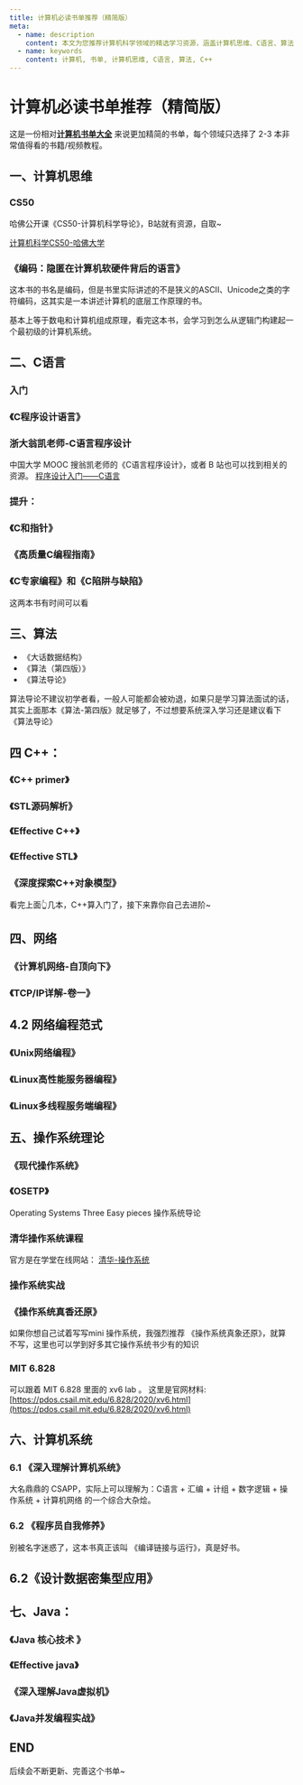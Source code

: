 ```yaml
---
title: 计算机必读书单推荐（精简版）
meta:
  - name: description
    content: 本文为您推荐计算机科学领域的精选学习资源，涵盖计算机思维、C语言、算法、C++、网络编程和操作系统，旨在帮助您系统学习计算机科学知识。
  - name: keywords
    content: 计算机, 书单, 计算机思维, C语言, 算法, C++
---
```


# 计算机必读书单推荐（精简版）

这是一份相对[**计算机书单大全**](/books/books_for_programmers.html) 来说更加精简的书单，每个领域只选择了 2-3 本非常值得看的书籍/视频教程。

## 一、计算机思维
### CS50

哈佛公开课《CS50-计算机科学导论》，B站就有资源，自取~

[计算机科学CS50-哈佛大学](https://www.bilibili.com/video/BV1Rb411378V/?vd_source=dbac6fa7bb0e0e4d77d2421a5d3792cd)

### 《编码：隐匿在计算机软硬件背后的语言》
这本书的书名是编码，但是书里实际讲述的不是狭义的ASCII、Unicode之类的字符编码，这其实是一本讲述计算机的底层工作原理的书。

基本上等于数电和计算机组成原理，看完这本书，会学习到怎么从逻辑门构建起一个最初级的计算机系统。

## 二、C语言

### 入门
### 《C程序设计语言》

### 浙大翁凯老师-C语言程序设计

中国大学 MOOC 搜翁凯老师的《C语言程序设计》，或者 B 站也可以找到相关的资源。
[程序设计入门——C语言](https://www.icourse163.org/course/zju-199001#/info)

### 提升：
### 《C和指针》
### 《高质量C编程指南》
### 《C专家编程》和《C陷阱与缺陷》

这两本书有时间可以看

## 三、算法
  * 《大话数据结构》
  * 《算法（第四版）》
  * 《算法导论》

算法导论不建议初学者看，一般人可能都会被劝退，如果只是学习算法面试的话，其实上面那本《算法-第四版》就足够了，不过想要系统深入学习还是建议看下《算法导论》

## 四 C++：

### 《C++ primer》
### 《STL源码解析》
### 《Effective C++》
### 《Effective STL》
### 《深度探索C++对象模型》
看完上面👆几本，C++算入门了，接下来靠你自己去进阶~

## 四、网络

### 《计算机网络-自顶向下》
### 《TCP/IP详解-卷一》
## 4.2 网络编程范式
### 《Unix网络编程》
### 《Linux高性能服务器编程》
### 《Linux多线程服务端编程》

## 五、操作系统理论
### 《现代操作系统》
### 《OSETP》

Operating Systems Three Easy pieces 操作系统导论 

### 清华操作系统课程
官方是在学堂在线网站：
[清华-操作系统](https://www.xuetangx.com/course/THU08091000267)

### 操作系统实战

###  《操作系统真香还原》
如果你想自己试着写写mini 操作系统，我强烈推荐 《操作系统真象还原》，就算不写，这里也可以学到好多其它操作系统书少有的知识

### MIT 6.828
可以跟着 MIT 6.828 里面的 xv6 lab 。
这里是官网材料: [https://pdos.csail.mit.edu/6.828/2020/xv6.html](https://pdos.csail.mit.edu/6.828/2020/xv6.html)

## 六、计算机系统

### 6.1 《深入理解计算机系统》
大名鼎鼎的 CSAPP，实际上可以理解为：C语言 + 汇编 + 计组 + 数字逻辑 + 操作系统 + 计算机网络 的一个综合大杂烩。
### 6.2 《程序员自我修养》
别被名字迷惑了，这本书真正该叫 《编译链接与运行》，真是好书。

## 6.2《设计数据密集型应用》

## 七、Java：
### 《Java 核心技术 》
### 《Effective java》
### 《深入理解Java虚拟机》
### 《Java并发编程实战》

## END
后续会不断更新、完善这个书单~